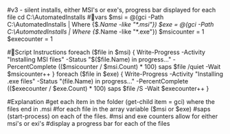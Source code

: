#v3 - silent installs, either MSI's or exe's, progress bar displayed for each file
cd C:\AutomatedInstalls
#📁vars
$msi = @(gci -Path C:\AutomatedInstalls | Where {$_.Name -like "*.msi"})
$exe = @(gci -Path C:\AutomatedInstalls | Where {$_.Name -like "*.exe"})
$msicounter = 1
$execounter = 1


#📢Script Instructions
    foreach ($file in $msi) {
        Write-Progress -Activity "Installing MSI files" -Status "$($file.Name) in progress..." -PercentComplete (($msicounter / $msi.Count) * 100)
        saps $file /quiet -Wait
        $msicounter++
        }
    foreach ($file in $exe) {
        Write-Progress -Activity "Installing .exe files" -Status "$($file.Name) in progress..." -PercentComplete (($execounter / $exe.Count) * 100)
        saps $file /S -Wait
        $execounter++
        }

#Explanation
#get each item in the folder (get-child item = gci) where the files end in .msi
#for each file in the array variable ($msi or $exe)
#saps (start-process) on each of the files.
#msi and exe counters allow for either msi's or exi's
#display a progress bar for each of the files

